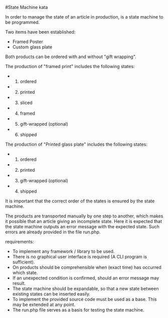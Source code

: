 #State Machine kata

In order to manage the state of an article in production, is a state machine to be programmed.

Two items have been established:
* Framed Poster
* Custom glass plate

Both products can be ordered with and without "gift wrapping".

The production of "framed print" includes the following states:
* 1. ordered
* 2. printed
* 3. sliced
* 4. framed
* 5. gift-wrapped (optional)
* 6. shipped

The production of "Printed glass plate" includes the following states:
* 1. ordered
* 2. printed
* 3. gift-wrapped (optional)
* 4. shipped

It is important that the correct order of the states is ensured by the state machine.

The products are transported manually by one step to another, which makes it possible that an article giving an incomplete state.
Here it is expected that the state machine outputs an error message with the expected state.
Such errors are already provided in the file run.php.

requirements:
* To implement any framework / library to be used.
* There is no graphical user interface is required (A CLI program is sufficient).
* On products should be comprehensible when (exact time) has occurred which state.
* If an unexpected condition is confirmed, should an error message may result.
* The state machine should be expandable, so that a new state between existing states can be inserted easily.
* To implement the provided source code must be used as a base. This may be extended at any point.
* The run.php file serves as a basis for testing the state machine.